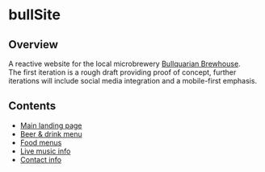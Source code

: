 # bullSite

## Overview
A reactive website for the local microbrewery [Bullquarian Brewhouse](https://g.co/kgs/qDyiLS2).  
The first iteration is a rough draft providing proof of concept, further iterations will include social media integration and a mobile-first emphasis. 

## Contents
- [Main landing page](https://github.com/elijrucker/bullSite/blob/main/index.html)
- [Beer & drink menu](https://github.com/elijrucker/bullSite/blob/main/brewGuide.html)
- [Food menus](https://github.com/elijrucker/bullSite/blob/main/menu.html)
- [Live music info](https://github.com/elijrucker/bullSite/blob/main/music.html)
- [Contact info](https://github.com/elijrucker/bullSite/blob/main/contact.html)
